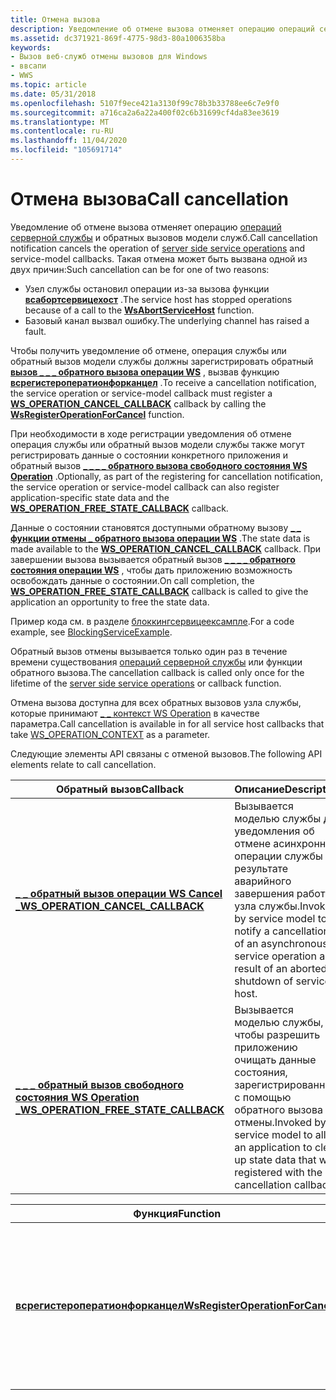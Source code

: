 ```yaml
---
title: Отмена вызова
description: Уведомление об отмене вызова отменяет операцию операций серверной службы и обратных вызовов модели служб.
ms.assetid: dc371921-869f-4775-98d3-80a1006358ba
keywords:
- Вызов веб-служб отмены вызовов для Windows
- ввсапи
- WWS
ms.topic: article
ms.date: 05/31/2018
ms.openlocfilehash: 5107f9ece421a3130f99c78b3b33788ee6c7e9f0
ms.sourcegitcommit: a716ca2a6a22a400f02c6b31699cf4da83ee3619
ms.translationtype: MT
ms.contentlocale: ru-RU
ms.lasthandoff: 11/04/2020
ms.locfileid: "105691714"
---
```

# <a name="call-cancellation"></a><span data-ttu-id="0807e-106">Отмена вызова</span><span class="sxs-lookup"><span data-stu-id="0807e-106">Call cancellation</span></span>

<span data-ttu-id="0807e-107">Уведомление об отмене вызова отменяет операцию [операций серверной службы](server-side-service-operations.md) и обратных вызовов модели служб.</span><span class="sxs-lookup"><span data-stu-id="0807e-107">Call cancellation notification cancels the operation of [server side service operations](server-side-service-operations.md) and service-model callbacks.</span></span> <span data-ttu-id="0807e-108">Такая отмена может быть вызвана одной из двух причин:</span><span class="sxs-lookup"><span data-stu-id="0807e-108">Such cancellation can be for one of two reasons:</span></span>

-   <span data-ttu-id="0807e-109">Узел службы остановил операции из-за вызова функции [**всабортсервицехост**](/windows/desktop/api/WebServices/nf-webservices-wsabortservicehost) .</span><span class="sxs-lookup"><span data-stu-id="0807e-109">The service host has stopped operations because of a call to the [**WsAbortServiceHost**](/windows/desktop/api/WebServices/nf-webservices-wsabortservicehost) function.</span></span>
-   <span data-ttu-id="0807e-110">Базовый канал вызвал ошибку.</span><span class="sxs-lookup"><span data-stu-id="0807e-110">The underlying channel has raised a fault.</span></span>


<span data-ttu-id="0807e-111">Чтобы получить уведомление об отмене, операция службы или обратный вызов модели службы должны зарегистрировать обратный [**вызов \_ \_ \_ обратного вызова операции WS**](/windows/desktop/api/WebServices/nc-webservices-ws_operation_cancel_callback) , вызвав функцию [**всрегистероператионфорканцел**](/windows/desktop/api/WebServices/nf-webservices-wsregisteroperationforcancel) .</span><span class="sxs-lookup"><span data-stu-id="0807e-111">To receive a cancellation notification, the service operation or service-model callback must register a [**WS\_OPERATION\_CANCEL\_CALLBACK**](/windows/desktop/api/WebServices/nc-webservices-ws_operation_cancel_callback) callback by calling the [**WsRegisterOperationForCancel**](/windows/desktop/api/WebServices/nf-webservices-wsregisteroperationforcancel) function.</span></span>

<span data-ttu-id="0807e-112">При необходимости в ходе регистрации уведомления об отмене операция службы или обратный вызов модели службы также могут регистрировать данные о состоянии конкретного приложения и обратный вызов [**\_ \_ \_ \_ обратного вызова свободного состояния WS Operation**](/windows/desktop/api/WebServices/nc-webservices-ws_operation_free_state_callback) .</span><span class="sxs-lookup"><span data-stu-id="0807e-112">Optionally, as part of the registering for cancellation notification, the service operation or service-model callback can also register application-specific state data and the [**WS\_OPERATION\_FREE\_STATE\_CALLBACK**](/windows/desktop/api/WebServices/nc-webservices-ws_operation_free_state_callback) callback.</span></span>

<span data-ttu-id="0807e-113">Данные о состоянии становятся доступными обратному вызову [**\_ \_ функции отмены \_ обратного вызова операции WS**](/windows/desktop/api/WebServices/nc-webservices-ws_operation_cancel_callback) .</span><span class="sxs-lookup"><span data-stu-id="0807e-113">The state data is made available to the [**WS\_OPERATION\_CANCEL\_CALLBACK**](/windows/desktop/api/WebServices/nc-webservices-ws_operation_cancel_callback) callback.</span></span> <span data-ttu-id="0807e-114">При завершении вызова вызывается обратный вызов [**\_ \_ \_ \_ обратного состояния операции WS**](/windows/desktop/api/WebServices/nc-webservices-ws_operation_free_state_callback) , чтобы дать приложению возможность освобождать данные о состоянии.</span><span class="sxs-lookup"><span data-stu-id="0807e-114">On call completion, the [**WS\_OPERATION\_FREE\_STATE\_CALLBACK**](/windows/desktop/api/WebServices/nc-webservices-ws_operation_free_state_callback) callback is called to give the application an opportunity to free the state data.</span></span>

<span data-ttu-id="0807e-115">Пример кода см. в разделе [блоккингсервицеексампле](blockingserviceexample.md).</span><span class="sxs-lookup"><span data-stu-id="0807e-115">For a code example, see [BlockingServiceExample](blockingserviceexample.md).</span></span>

<span data-ttu-id="0807e-116">Обратный вызов отмены вызывается только один раз в течение времени существования [операций серверной службы](server-side-service-operations.md) или функции обратного вызова.</span><span class="sxs-lookup"><span data-stu-id="0807e-116">The cancellation callback is called only once for the lifetime of the [server side service operations](server-side-service-operations.md) or callback function.</span></span>

<span data-ttu-id="0807e-117">Отмена вызова доступна для всех обратных вызовов узла службы, которые принимают [ \_ \_ контекст WS Operation](ws-operation-context.md) в качестве параметра.</span><span class="sxs-lookup"><span data-stu-id="0807e-117">Call cancellation is available in for all service host callbacks that take [WS\_OPERATION\_CONTEXT](ws-operation-context.md) as a parameter.</span></span>

<span data-ttu-id="0807e-118">Следующие элементы API связаны с отменой вызовов.</span><span class="sxs-lookup"><span data-stu-id="0807e-118">The following API elements relate to call cancellation.</span></span>

| <span data-ttu-id="0807e-119">Обратный вызов</span><span class="sxs-lookup"><span data-stu-id="0807e-119">Callback</span></span>                                                                         | <span data-ttu-id="0807e-120">Описание</span><span class="sxs-lookup"><span data-stu-id="0807e-120">Description</span></span>                                                                                                                                |
|----------------------------------------------------------------------------------|--------------------------------------------------------------------------------------------------------------------------------------------|
| [<span data-ttu-id="0807e-121">**\_ \_ обратный вызов операции WS Cancel \_**</span><span class="sxs-lookup"><span data-stu-id="0807e-121">**WS\_OPERATION\_CANCEL\_CALLBACK**</span></span>](/windows/desktop/api/WebServices/nc-webservices-ws_operation_cancel_callback)          | <span data-ttu-id="0807e-122">Вызывается моделью службы для уведомления об отмене асинхронной операции службы в результате аварийного завершения работы узла службы.</span><span class="sxs-lookup"><span data-stu-id="0807e-122">Invoked by service model to notify a cancellation of an asynchronous service operation as a result of an aborted shutdown of service host.</span></span> |
| [<span data-ttu-id="0807e-123">**\_ \_ \_ обратный вызов свободного состояния WS Operation \_**</span><span class="sxs-lookup"><span data-stu-id="0807e-123">**WS\_OPERATION\_FREE\_STATE\_CALLBACK**</span></span>](/windows/desktop/api/WebServices/nc-webservices-ws_operation_free_state_callback) | <span data-ttu-id="0807e-124">Вызывается моделью службы, чтобы разрешить приложению очищать данные состояния, зарегистрированные с помощью обратного вызова отмены.</span><span class="sxs-lookup"><span data-stu-id="0807e-124">Invoked by service model to allow an application to clean up state data that was registered with the cancellation callback.</span></span>                |



 



| <span data-ttu-id="0807e-125">Функция</span><span class="sxs-lookup"><span data-stu-id="0807e-125">Function</span></span>                                                             | <span data-ttu-id="0807e-126">Описание</span><span class="sxs-lookup"><span data-stu-id="0807e-126">Description</span></span>                                                                                       |
|----------------------------------------------------------------------|---------------------------------------------------------------------------------------------------|
| [<span data-ttu-id="0807e-127">**всрегистероператионфорканцел**</span><span class="sxs-lookup"><span data-stu-id="0807e-127">**WsRegisterOperationForCancel**</span></span>](/windows/desktop/api/WebServices/nf-webservices-wsregisteroperationforcancel) | <span data-ttu-id="0807e-128">Позволяет выполнить операцию службы или обратный вызов модели службы для регистрации уведомления об отмене.</span><span class="sxs-lookup"><span data-stu-id="0807e-128">Allows a service operation or service-model callback to register for a cancellation notification.</span></span> |



 

 

 




